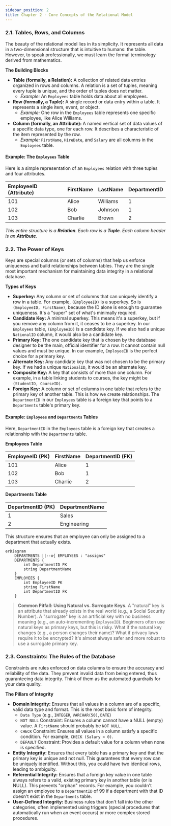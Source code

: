 ```yaml
---
sidebar_position: 2
title: Chapter 2 · Core Concepts of the Relational Model
---
```


### **2.1. Tables, Rows, and Columns**

The beauty of the relational model lies in its simplicity. It represents all data in a two-dimensional structure that is intuitive to humans: the table. However, to speak professionally, we must learn the formal terminology derived from mathematics.

**The Building Blocks**

* **Table (formally, a Relation):** A collection of related data entries organized in rows and columns. A relation is a set of tuples, meaning every tuple is unique, and the order of tuples does not matter.
    * *Example:* An `Employees` table holds data about all employees.
* **Row (formally, a Tuple):** A single record or data entry within a table. It represents a single item, event, or object.
    * *Example:* One row in the `Employees` table represents one specific employee, like Alice Williams.
* **Column (formally, an Attribute):** A named vertical set of data values of a specific data type, one for each row. It describes a characteristic of the item represented by the row.
    * *Example:* `FirstName`, `HireDate`, and `Salary` are all columns in the `Employees` table.

#### Example: The `Employees` Table

Here is a simple representation of an `Employees` relation with three tuples and four attributes.

| EmployeeID (Attribute) | FirstName | LastName | DepartmentID |
| :--------------------- | :-------- | :------- | :----------- |
| 101                    | Alice     | Williams | 1            |
| 102                    | Bob       | Johnson  | 1            |
| 103                    | Charlie   | Brown    | 2            |

*This entire structure is a **Relation**. Each row is a **Tuple**. Each column header is an **Attribute**.*

### **2.2. The Power of Keys**

Keys are special columns (or sets of columns) that help us enforce uniqueness and build relationships between tables. They are the single most important mechanism for maintaining data integrity in a relational database.

**Types of Keys**

* **Superkey:** Any column or set of columns that can uniquely identify a row in a table. For example, `(EmployeeID)` is a superkey. So is `(EmployeeID, FirstName)`, because the ID alone is enough to guarantee uniqueness. It's a "super" set of what's minimally required.
* **Candidate Key:** A minimal superkey. This means it's a superkey, but if you remove any column from it, it ceases to be a superkey. In our `Employees` table, `(EmployeeID)` is a candidate key. If we also had a unique `NationalID` column, it would also be a candidate key.
* **Primary Key:** The one candidate key that is chosen by the database designer to be the main, official identifier for a row. It cannot contain null values and must be unique. In our example, `EmployeeID` is the perfect choice for a primary key.
* **Alternate Key:** Any candidate key that was not chosen to be the primary key. If we had a unique `NationalID`, it would be an alternate key.
* **Composite Key:** A key that consists of more than one column. For example, in a table linking students to courses, the key might be `(StudentID, CourseID)`.
* **Foreign Key:** A column or set of columns in one table that refers to the primary key of another table. This is how we create relationships. The `DepartmentID` in our `Employees` table is a foreign key that points to a `Departments` table's primary key.

#### Example: `Employees` and `Departments` Tables

Here, `DepartmentID` in the `Employees` table is a foreign key that creates a relationship with the `Departments` table.

**Employees Table**

| EmployeeID (PK) | FirstName | DepartmentID (FK) |
| :-------------- | :-------- | :---------------- |
| 101             | Alice     | 1                 |
| 102             | Bob       | 1                 |
| 103             | Charlie   | 2                 |

**Departments Table**

| DepartmentID (PK) | DepartmentName |
| :---------------- | :------------- |
| 1                 | Sales          |
| 2                 | Engineering    |

This structure ensures that an employee can only be assigned to a department that actually exists.

```mermaid
erDiagram
    DEPARTMENTS ||--o{ EMPLOYEES : "assigns"
    DEPARTMENTS {
        int DepartmentID PK
        string DepartmentName
    }
    EMPLOYEES {
        int EmployeeID PK
        string FirstName
        int DepartmentID FK
    }
```

> **Common Pitfall: Using Natural vs. Surrogate Keys.** A "natural" key is an attribute that already exists in the real world (e.g., a Social Security Number). A "surrogate" key is an artificial key with no business meaning (e.g., an auto-incrementing `EmployeeID`). Beginners often use natural keys as primary keys, but this is risky. What if the natural key changes (e.g., a person changes their name)? What if privacy laws require it to be encrypted? It's almost always safer and more robust to use a surrogate primary key.

### **2.3. Constraints: The Rules of the Database**

Constraints are rules enforced on data columns to ensure the accuracy and reliability of the data. They prevent invalid data from being entered, thus guaranteeing data integrity. Think of them as the automated guardrails for your data quality.

**The Pillars of Integrity**

* **Domain Integrity:** Ensures that all values in a column are of a specific, valid data type and format. This is the most basic form of integrity.
    * `Data Type` (e.g., `INTEGER`, `VARCHAR(50)`, `DATE`)
    * `NOT NULL` Constraint: Ensures a column cannot have a NULL (empty) value. A `FirstName` should probably be `NOT NULL`.
    * `CHECK` Constraint: Ensures all values in a column satisfy a specific condition. For example, `CHECK (Salary > 0)`.
    * `DEFAULT` Constraint: Provides a default value for a column when none is specified.
* **Entity Integrity:** Ensures that every table has a primary key and that the primary key is unique and not null. This guarantees that every row can be uniquely identified. Without this, you could have two identical rows, leading to ambiguity.
* **Referential Integrity:** Ensures that a foreign key value in one table always refers to a valid, existing primary key in another table (or is NULL). This prevents "orphan" records. For example, you couldn't assign an employee to a `DepartmentID` of 99 if a department with that ID doesn't exist in the `Departments` table.
* **User-Defined Integrity:** Business rules that don't fall into the other categories, often implemented using triggers (special procedures that automatically run when an event occurs) or more complex stored procedures.
